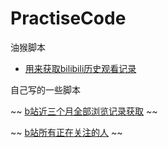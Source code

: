 # PractiseCode
油猴脚本
* [用来获取bilibili历史观看记录](https://greasyfork.org/zh-CN/scripts/460357-b%E7%AB%99%E8%A7%82%E7%9C%8B%E5%86%85%E5%AE%B9%E7%BB%9F%E8%AE%A1-%E6%88%91%E7%9A%84%E6%97%B6%E9%97%B4%E4%B8%8D%E8%A7%81%E4%BA%86)

自己写的一些脚本

~~ [b站近三个月全部浏览记录获取](https://github.com/strangeZombies/PractiseCode/blob/main/js/fetchAllBilibiliHistory.js) ~~

~~ [b站所有正在关注的人](https://github.com/strangeZombies/PractiseCode/blob/main/js/fetchAllBilibiliFollowings.js) ~~
